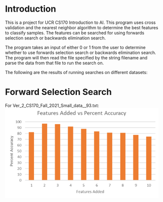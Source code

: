 # Introduction
This is a project for UCR CS170 Introduction to AI. This program uses cross validation and the nearest neighbor algorithm to determine the best features to classify samples. The features can be searched for using forwards selection search or backwards elimination search.  

The program takes an input of either 0 or 1 from the user to determine whether to use forwards selection search or backwards elimination search. The program will then read the file specified by the string filename and parse the data from that file to run the search on.


The following are the results of running searches on different datasets:

# Forward Selection Search

For Ver_2_CS170_Fall_2021_Small_data__93.txt:
![alt text](https://github.com/Chhurio/K-Nearest-Neighbor-classifier/blob/main/images/smallforward.png "Accuracies for forward selection on small dataset")
